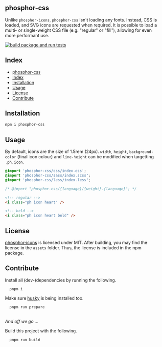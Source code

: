 ## phosphor-css

Unlike `phosphor-icons`, `phosphor-css` isn't loading any fonts. Instead, CSS is loaded, and SVG icons are requested when required. It is possible to load a multi- or single-weight CSS file (e.g. "regular" or "fill"), allowing for even more performant use.

[![build package and run tests](https://github.com/lucagoslar/phosphor-css/actions/workflows/main.yml/badge.svg)](https://github.com/lucagoslar/phosphor-css/actions/workflows/main.yml)

## Index

- [phosphor-css](#phosphor-css)
- [Index](#index)
- [Installation](#installation)
- [Usage](#usage)
- [License](#license)
- [Contribute](#contribute)

## Installation

```bash
npm i phosphor-css
```

## Usage

By default, icons are the size of 1.5rem (24px). `width`, `height`, `background-color` (final icon colour) and `line-height` can be modified when targetting `.ph.icon`.

```css
@import 'phosphor-css/css/index.css';
@import 'phosphor-css/sass/index.scss';
@import 'phosphor-css/less/index.less';

/* @import "phosphor-css/{language}/{weight}.{language}"; */
```

```html
<!-- regular -->
<i class="ph icon heart" />
```

```html
<!-- bold -->
<i class="ph icon heart bold" />
```

## License

[phosphor-icons](https://github.com/phosphor-icons/core/blob/main/LICENSE) is licensed under MIT. After building, you may find the license in the `assets` folder. Thus, the license is included in the npm package.

## Contribute

Install all (dev-)dependencies by running the following.

```
  pnpm i
```

Make sure [husky](https://github.com/typicode/husky) is being installed too.

```
  pnpm run prepare
```

\
_And off we go …_

Build this project with the following.

```
  pnpm run build
```
